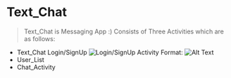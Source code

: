 # Text_Chat
> Text_Chat is Messaging App :)
Consists of Three Activities which are as follows:

* Text_Chat Login/SignUp
![Login/SignUp Activity](https://drive.google.com/open?id=1uSSp_z6AvaZD21kpIKqKY45LxFSTj8Dp)
Format: ![Alt Text](url)
* User_List
* Chat_Activity

